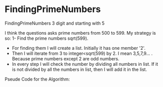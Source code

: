 # FindingPrimeNumbers
FindingPrimeNumbers 3 digit and starting with 5

I think the questions asks prime numbers from 500 to 599.
My strategy is so:
1- Find the prime numbers sqrt(599).
  - For finding them I will create a list. Initially it has one member '2'.
  - Then I will iterate from 3 to integer<sqrt(599) by 2. I mean 3,5,7,9... . Because prime numbers except 2 are odd numbers.
  - In every step I will check the number by dividing all numbers in list. If it is not divided by all the numbers in list, then I will add it in the list. 

Pseude Code for the Algorithm:


